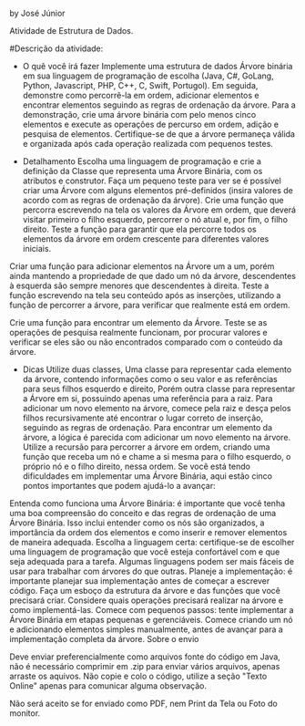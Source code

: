 by José Júnior

Atividade de Estrutura de Dados.

#Descrição da atividade:

* O quê você irá fazer
Implemente uma estrutura de dados Árvore binária em sua linguagem de programação de escolha (Java, C#, GoLang, Python, Javascript, PHP, C++, C, Swift, Portugol). Em seguida, demonstre como percorrê-la em ordem, adicionar elementos e encontrar elementos seguindo as regras de ordenação da árvore. Para a demonstração, crie uma árvore binária com pelo menos cinco elementos e execute as operações de percurso em ordem, adição e pesquisa de elementos. Certifique-se de que a árvore permaneça válida e organizada após cada operação realizada com pequenos testes.

* Detalhamento
Escolha uma linguagem de programação e crie a definição da Classe que representa uma Árvore Binária, com os atributos e construtor. Faça um pequeno teste para ver se é possível criar uma Árvore com alguns elementos pré-definidos (insira valores de acordo com as regras de ordenação da árvore). Crie uma função que percorra escrevendo na tela os valores da Árvore em ordem, que deverá visitar primeiro o filho esquerdo, percorrer o nó atual e, por fim, o filho direito. Teste a função para garantir que ela percorre todos os elementos da árvore em ordem crescente para diferentes valores iniciais.

Criar uma função para adicionar elementos na Árvore um a um, porém ainda mantendo a propriedade de que dado um nó da árvore, descendentes à esquerda são sempre menores que descendentes à direita. Teste a função escrevendo na tela seu conteúdo após as inserções, utilizando a função de percorrer a árvore, para verificar que realmente está em ordem.

Crie uma função para encontrar um elemento da Árvore. Teste se as operações de pesquisa realmente funcionam, por procurar valores e verificar se eles são ou não encontrados comparado com o conteúdo da árvore.

* Dicas
Utilize duas classes, Uma classe para representar cada elemento da árvore, contendo informações como o seu valor e as referências para seus filhos esquerdo e direito, Porém outra classe para representar a Árvore em si, possuindo apenas uma referência para a raiz.
Para adicionar um novo elemento na árvore, comece pela raiz e desça pelos filhos recursivamente até encontrar o lugar correto de inserção, seguindo as regras de ordenação.
Para encontrar um elemento da árvore, a lógica é parecida com adicionar um novo elemento na árvore.
Utilize a recursão para percorrer a árvore em ordem, criando uma função que receba um nó e chame a si mesma para o filho esquerdo, o próprio nó e o filho direito, nessa ordem.
Se você está tendo dificuldades em implementar uma Árvore Binária, aqui estão cinco pontos importantes que podem ajudá-lo a avançar:

Entenda como funciona uma Árvore Binária: é importante que você tenha uma boa compreensão do conceito e das regras de ordenação de uma Árvore Binária. Isso inclui entender como os nós são organizados, a importância da ordem dos elementos e como inserir e remover elementos de maneira adequada.
Escolha a linguagem certa: certifique-se de escolher uma linguagem de programação que você esteja confortável com e que seja adequada para a tarefa. Algumas linguagens podem ser mais fáceis de usar para trabalhar com árvores do que outras.
Planeje a implementação: é importante planejar sua implementação antes de começar a escrever código. Faça um esboço da estrutura da árvore e das funções que você precisará criar. Considere quais operações precisará realizar na árvore e como implementá-las.
Comece com pequenos passos: tente implementar a Árvore Binária em etapas pequenas e gerenciáveis. Comece criando um nó e adicionando elementos simples manualmente, antes de avançar para a implementação completa da árvore.
Sobre o envio

Deve enviar preferencialmente como arquivos fonte do código em Java, não é necessário comprimir em .zip para enviar vários arquivos, apenas arraste os aquivos. Não copie e colo o código, utilize a seção "Texto Online" apenas para comunicar alguma observação.

Não será aceito se for enviado como PDF, nem Print da Tela ou Foto do monitor.